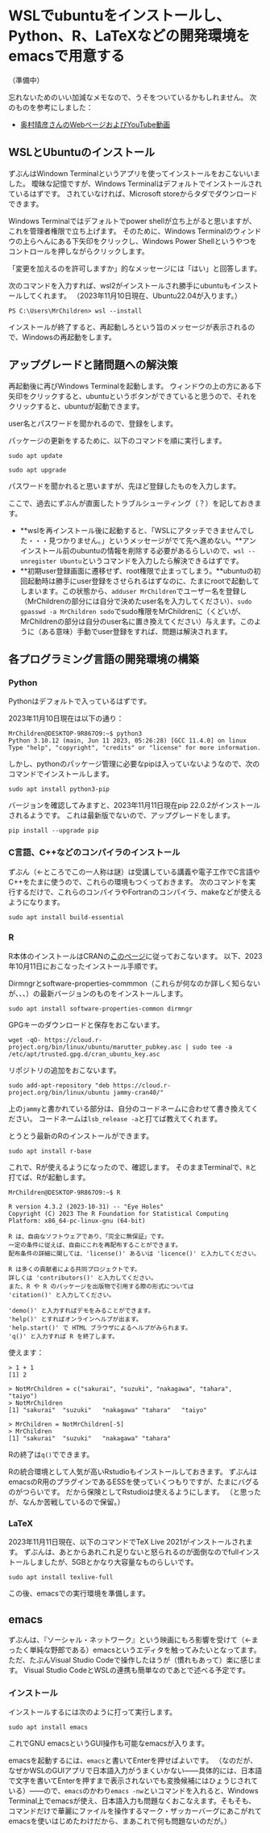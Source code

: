 # WSLでubuntuをインストールし、Python、R、LaTeXなどの開発環境をemacsで用意する

（準備中）

忘れないためのいい加減なメモなので、うそをついているかもしれません。
次のものを参考にしました：

- [奥村晴彦さんのWebページおよびYouTube動画](https://okumuralab.org/~okumura/misc/221004.html)

## WSLとUbuntuのインストール

ずぶんはWindown Terminalというアプリを使ってインストールをおこないいました。
曖昧な記憶ですが、Windows Terminalはデフォルトでインストールされているはずです。
されていなければ、Microsoft storeからタダでダウンロードできます。

Windows Terminalではデフォルトでpower shellが立ち上がると思いますが、これを管理者権限で立ち上げます。
そのために、Windows Terminalのウィンドウの上らへんにある下矢印をクリックし、Windows Power Shellというやつをコントロールを押しながらクリックします。

「変更を加えるのを許可しますか」的なメッセージには「はい」と回答します。

次のコマンドを入力すれば、wsl2がインストールされ勝手にubuntuもインストールしてくれます。
（2023年11月10日現在、Ubuntu22.04が入ります。）

```
PS C:\Users\MrChildren> wsl --install
```

インストールが終了すると、再起動しろという旨のメッセージが表示されるので、Windowsの再起動をします。

## アップグレードと諸問題への解決策

再起動後に再びWindows Terminalを起動します。
ウィンドウの上の方にある下矢印をクリックすると、ubuntuというボタンができていると思うので、それをクリックすると、ubuntuが起動できます。

user名とパスワードを聞かれるので、登録をします。

パッケージの更新をするために、以下のコマンドを順に実行します。

```
sudo apt update
```

```
sudo apt upgrade
```

パスワードを聞かれると思いますが、先ほど登録したものを入力します。

ここで、過去にずぶんが直面したトラブルシューティング（？）を記しておきます。

- **wslを再インストール後に起動すると、「WSLにアタッチできませんでした・・・見つかりません。」というメッセージがでて先へ進めない。**アンインストール前のubuntuの情報を削除する必要があるらしいので、`wsl --unregister Ubuntu`というコマンドを入力したら解決できるはずです。
- **初期user登録画面に遷移せず、root権限で止まってしまう。**ubuntuの初回起動時は勝手にuser登録をさせられるはずなのに、たまにrootで起動してしまいます。この状態から、`adduser MrChildren`でユーザー名を登録し（MrChildrenの部分には自分で決めたuser名を入力してください）、`sudo gpasswd -a MrChildren sodo`でsudo権限をMrChildrenに（くどいが、MrChildrenの部分は自分のuser名に置き換えてください）与えます。このように（ある意味）手動でuser登録をすれば、問題は解決されます。

## 各プログラミング言語の開発環境の構築

### Python

Pythonはデフォルトで入っているはずです。

2023年11月10日現在は以下の通り：

```
MrChildren@DESKTOP-9R867O9:~$ python3
Python 3.10.12 (main, Jun 11 2023, 05:26:28) [GCC 11.4.0] on linux
Type "help", "copyright", "credits" or "license" for more information.
```

しかし、pythonのパッケージ管理に必要なpipは入っていないようなので、次のコマンドでインストールします。

```
sudo apt install python3-pip
```

バージョンを確認してみますと、2023年11月11日現在pip 22.0.2がインストールされるようです。
これは最新版でないので、アップグレードをします。

```
pip install --upgrade pip
```

### C言語、C++などのコンパイラのインストール

ずぶん（←ところでこの一人称は謎）は受講している講義や電子工作でC言語やC++をたまに使うので、これらの環境もつくっておきます。
次のコマンドを実行するだけで、これらのコンパイラやFortranのコンパイラ、makeなどが使えるようになります。

```
sudo apt install build-essential
```

### R

R本体のインストールはCRANの[このページ](https://cran.ism.ac.jp/bin/linux/ubuntu/)に従っておこないます。
以下、2023年10月11日におこなったインストール手順です。

Dirmngrとsoftware-properties-commmon（これらが何なのか詳しく知らないが、、、）の最新バージョンのものをインストールします。

```
sudo apt install software-properties-common dirmngr
```

GPGキーのダウンロードと保存をおこないます。

```
wget -qO- https://cloud.r-project.org/bin/linux/ubuntu/marutter_pubkey.asc | sudo tee -a /etc/apt/trusted.gpg.d/cran_ubuntu_key.asc
```

リポジトリの追加をおこないます。

```
sudo add-apt-repository "deb https://cloud.r-project.org/bin/linux/ubuntu jammy-cran40/"
```

上の`jammy`と書かれている部分は、自分のコードネームに合わせて書き換えてください。
コードネームは`lsb_release -a`と打てば教えてくれます。

とうとう最新のRのインストールができます。

```
sudo apt install r-base
```

これで、Rが使えるようになったので、確認します。
そのままTerminalで、`R`と打てば、Rが起動します。

```
MrChildren@DESKTOP-9R867O9:~$ R

R version 4.3.2 (2023-10-31) -- "Eye Holes"
Copyright (C) 2023 The R Foundation for Statistical Computing
Platform: x86_64-pc-linux-gnu (64-bit)

R は、自由なソフトウェアであり、「完全に無保証」です。
一定の条件に従えば、自由にこれを再配布することができます。
配布条件の詳細に関しては、'license()' あるいは 'licence()' と入力してください。

R は多くの貢献者による共同プロジェクトです。
詳しくは 'contributors()' と入力してください。
また、R や R のパッケージを出版物で引用する際の形式については
'citation()' と入力してください。

'demo()' と入力すればデモをみることができます。
'help()' とすればオンラインヘルプが出ます。
'help.start()' で HTML ブラウザによるヘルプがみられます。
'q()' と入力すれば R を終了します。
```

使えます：

```
> 1 + 1
[1] 2
```

```
> NotMrChildren = c("sakurai", "suzuki", "nakagawa", "tahara", "taiyo")
> NotMrChildren
[1] "sakurai"  "suzuki"   "nakagawa" "tahara"   "taiyo"
```

```
> MrChildren = NotMrChildren[-5]
> MrChildren
[1] "sakurai"  "suzuki"   "nakagawa" "tahara"
```

Rの終了は`q()`でできます。

Rの統合環境として人気が高いRstudioもインストールしておきます。
ずぶんはemacsのR用のプラグインであるESSを使っていくつもりですが、たまにバグるのがつらいです。
だから保険としてRstudioは使えるようにします。
（と思ったが、なんか苦戦しているので保留。）

### LaTeX

2023年11月11日現在、以下のコマンドでTeX Live 2021がインストールされます。
ずぶんは、あとからあれこれ足りないと怒られるのが面倒なのでfullインストールしましたが、5GBとかなり大容量なものらしいです。

```
sudo apt install texlive-full
```

この後、emacsでの実行環境を準備します。

## emacs

ずぶんは、『ソーシャル・ネットワーク』という映画にもろ影響を受けて（←まったく単純な野郎である）emacsというエディタを触ってみたいとなってます。
ただ、たぶんVisual Studio Codeで操作したほうが（慣れもあって）楽に感じます。
Visual Studio CodeとWSLの連携も簡単なのであとで述べる予定です。

### インストール

インストールするには次のように打って実行します。

```
sudo apt install emacs
```

これでGNU emacsというGUI操作も可能なemacsが入ります。

emacsを起動するには、`emacs`と書いてEnterを押せばよいです。
（なのだが、なぜかWSLのGUIアプリで日本語入力がうまくいかない――具体的には、日本語で文字を書いてEnterを押すまで表示されないでも変換候補にはひょうじされている）――ので、`emacs`のかわり`emacs -nw`といコマンドを入れると、Windows Terminal上でemacsが使え、日本語入力も問題なくおこなえます。そもそも、コマンドだけで華麗にファイルを操作するマーク・ザッカーバーグにあこがれてemacsを使いはじめたわけだから、まあこれで何も問題ないのだが。）

